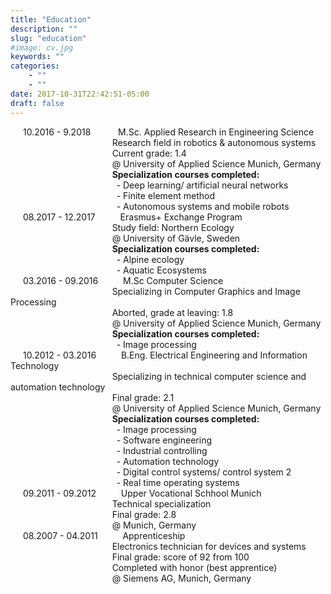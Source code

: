 ```yaml
---
title: "Education"
description: ""
slug: "education"
#image: cv.jpg
keywords: ""
categories: 
    - ""
    - ""
date: 2017-10-31T22:42:51-05:00
draft: false
---
```

 <div style="text-indent:20px;">10.2016 - 9.2018&nbsp; &emsp; &emsp; M.Sc. Applied Research in Engineering Science</div>
 <div style="text-indent:20px;">&emsp; &emsp;&emsp; &emsp;&emsp; &emsp;&emsp; &emsp; &ensp; Research field in robotics & autonomous systems</div>
 <div style="text-indent:20px;">&emsp; &emsp;&emsp; &emsp;&emsp; &emsp;&emsp; &emsp; &ensp; Current grade: 1.4</div>
 <div style="text-indent:20px;">&emsp; &emsp;&emsp; &emsp;&emsp; &emsp;&emsp; &emsp; &ensp; @ University of Applied Science Munich, Germany</div>
 <div style="text-indent:20px;">&emsp; &emsp;&emsp; &emsp;&emsp; &emsp;&emsp; &emsp; &ensp; <b>Specialization courses completed:</b>
 <div style="text-indent:20px;">&emsp; &emsp;&emsp; &emsp;&emsp; &emsp;&emsp; &emsp; &emsp; - Deep learning/ artificial neural networks</div>
 <div style="text-indent:20px;">&emsp; &emsp;&emsp; &emsp;&emsp; &emsp;&emsp; &emsp; &emsp; - Finite element method</div>
  <div style="text-indent:20px;">&emsp; &emsp;&emsp; &emsp;&emsp; &emsp;&emsp; &emsp; &emsp; - Autonomous systems and mobile robots</div>


 <div style="text-indent:20px;">08.2017 - 12.2017 &emsp;&emsp; &nbsp;Erasmus+ Exchange Program</div>
 <div style="text-indent:20px;">&emsp; &emsp;&emsp; &emsp;&emsp; &emsp;&emsp; &emsp; &ensp; Study field: Northern Ecology</div>
 <div style="text-indent:20px;">&emsp; &emsp;&emsp; &emsp;&emsp; &emsp;&emsp; &emsp; &ensp; @ University of G&auml;vle, Sweden</div>
  <div style="text-indent:20px;">&emsp; &emsp;&emsp; &emsp;&emsp; &emsp;&emsp; &emsp; &ensp; <b>Specialization courses completed:</b>
 <div style="text-indent:20px;">&emsp; &emsp;&emsp; &emsp;&emsp; &emsp;&emsp; &emsp; &emsp; - Alpine ecology</div>
  <div style="text-indent:20px;">&emsp; &emsp;&emsp; &emsp;&emsp; &emsp;&emsp; &emsp; &emsp; - Aquatic Ecosystems</div>

 <div style="text-indent:20px;">03.2016 - 09.2016 &emsp;&emsp; &nbsp;M.Sc Computer Science</div>
 <div style="text-indent:20px;">&emsp; &emsp;&emsp; &emsp;&emsp; &emsp;&emsp; &emsp; &ensp; Specializing in Computer Graphics and Image Processing</div>
 <div style="text-indent:20px;">&emsp; &emsp;&emsp; &emsp;&emsp; &emsp;&emsp; &emsp; &ensp; Aborted, grade at leaving: 1.8</div>
 <div style="text-indent:20px;">&emsp; &emsp;&emsp; &emsp;&emsp; &emsp;&emsp; &emsp; &ensp; @ University of Applied Science Munich, Germany</div>
  <div style="text-indent:20px;">&emsp; &emsp;&emsp; &emsp;&emsp; &emsp;&emsp; &emsp; &ensp; <b>Specialization courses completed:</b>
 <div style="text-indent:20px;">&emsp; &emsp;&emsp; &emsp;&emsp; &emsp;&emsp; &emsp; &emsp; - Image processing</div>

 <div style="text-indent:20px;">10.2012 - 03.2016 &emsp;&emsp; &nbsp;B.Eng. Electrical Engineering and Information Technology</div>
 <div style="text-indent:20px;">&emsp; &emsp;&emsp; &emsp;&emsp; &emsp;&emsp; &emsp; &ensp; Specializing in technical computer science and automation technology</div>
 <div style="text-indent:20px;">&emsp; &emsp;&emsp; &emsp;&emsp; &emsp;&emsp; &emsp; &ensp; Final grade: 2.1</div>
 <div style="text-indent:20px;">&emsp; &emsp;&emsp; &emsp;&emsp; &emsp;&emsp; &emsp; &ensp; @ University of Applied Science Munich, Germany</div>
 <div style="text-indent:20px;">&emsp; &emsp;&emsp; &emsp;&emsp; &emsp;&emsp; &emsp; &ensp; <b>Specialization courses completed:</b>
 <div style="text-indent:20px;">&emsp; &emsp;&emsp; &emsp;&emsp; &emsp;&emsp; &emsp; &emsp; - Image processing</div>
 <div style="text-indent:20px;">&emsp; &emsp;&emsp; &emsp;&emsp; &emsp;&emsp; &emsp; &emsp; - Software engineering </div>
 <div style="text-indent:20px;">&emsp; &emsp;&emsp; &emsp;&emsp; &emsp;&emsp; &emsp; &emsp; - Industrial controlling</div>
 <div style="text-indent:20px;">&emsp; &emsp;&emsp; &emsp;&emsp; &emsp;&emsp; &emsp; &emsp; - Automation technology</div>
 <div style="text-indent:20px;">&emsp; &emsp;&emsp; &emsp;&emsp; &emsp;&emsp; &emsp; &emsp; - Digital control systems/ control system 2</div>
 <div style="text-indent:20px;">&emsp; &emsp;&emsp; &emsp;&emsp; &emsp;&emsp; &emsp; &emsp; - Real time operating systems</div>

 <div style="text-indent:20px;">09.2011 - 09.2012 &emsp;&emsp; &nbsp;Upper Vocational Schhool Munich</div>
 <div style="text-indent:20px;">&emsp; &emsp;&emsp; &emsp;&emsp; &emsp;&emsp; &emsp; &ensp; Technical specialization</div>
 <div style="text-indent:20px;">&emsp; &emsp;&emsp; &emsp;&emsp; &emsp;&emsp; &emsp; &ensp; Final grade: 2.8</div>
 <div style="text-indent:20px;">&emsp; &emsp;&emsp; &emsp;&emsp; &emsp;&emsp; &emsp; &ensp; @  Munich, Germany</div>

 <div style="text-indent:20px;">08.2007 - 04.2011  &emsp;&emsp; &nbsp;Apprenticeship</div>
 <div style="text-indent:20px;">&emsp; &emsp;&emsp; &emsp;&emsp; &emsp;&emsp; &emsp; &ensp; Electronics technician for devices and systems</div>
 <div style="text-indent:20px;">&emsp; &emsp;&emsp; &emsp;&emsp; &emsp;&emsp; &emsp; &ensp; Final grade: score of 92 from 100</div>
  <div style="text-indent:20px;">&emsp; &emsp;&emsp; &emsp;&emsp; &emsp;&emsp; &emsp; &ensp; Completed with honor (best apprentice)  </div>
 <div style="text-indent:20px;">&emsp; &emsp;&emsp; &emsp;&emsp; &emsp;&emsp; &emsp; &ensp; @ Siemens AG, Munich, Germany</div>


